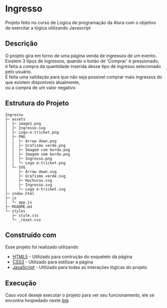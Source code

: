 
# Ingresso

Projeto feito no curso de Lógica de programação da Alura com o objetivo de exercitar a lógica utilizando Javascript

## Descrição

O projeto gira em torno de uma página venda de ingressos de um evento. <br>
Existem 3 tipos de ingressos, quando o botão de 'Comprar' é pressionado,<br>
é feita a compra da quantidade inserida desse tipo de ingresso selecionado pelo usuário.<br>
É feita uma validação para que não seja possivel comprar mais ingressos do que existem disponiveis atualmente, <br>
ou a compra de um valor negativo<br>

## Estrutura do Projeto

```
Ingresso
├─ assets
│  ├─ image1.png
│  ├─ Ingresso.svg
│  ├─ Logo-e-tricket.png
│  ├─ PNG
│  │  ├─ Arrow down.png
│  │  ├─ Grafismo verde.png
│  │  ├─ Imagem com borda.png
│  │  ├─ Imagem sem borda.png
│  │  ├─ Ingresso.png
│  │  └─ Logo e-tricket.png
│  └─ SVG
│     ├─ Arrow down.svg
│     ├─ Grafismo verde.svg
│     ├─ Hachuras.svg
│     ├─ Ingresso.svg
│     └─ Logo e-tricket.svg
├─ index.html
├─ js
│  └─ app.js
├─ README.md
└─ styles
   ├─ style.css
   └─ _reset.css

```
## Construído com

Esse projeto foi realizado utilizando

* [HTML5](https://developer.mozilla.org/pt-BR/docs/Web/HTML) - Utilizado para contrução do esqueleto da página
* [CSS3](https://developer.mozilla.org/pt-BR/docs/Web/CSS) - Utilizado para estilizar a página
* [JavaScript](https://developer.mozilla.org/pt-BR/docs/Web/JavaScript) - Utilizado para todas as interações lógicas do projeto

## Execução

Caso você deseje executar o projeto para ver seu funcionamento, ele se encontra hospedado neste [link](https://ingresso-gamma.vercel.app)


